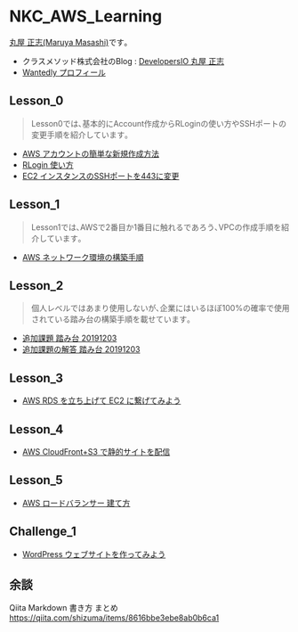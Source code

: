 # NKC_AWS_Learning

[丸屋 正志(Maruya Masashi)](https://twitter.com/M_Maru76)です｡
- クラスメソッド株式会社のBlog : [DevelopersIO 丸屋 正志](https://dev.classmethod.jp/author/maruya-masashi/)
- [Wantedly プロフィール](https://www.wantedly.com/id/MMaru76)

## Lesson_0

> Lesson0では､基本的にAccount作成からRLoginの使い方やSSHポートの変更手順を紹介しています｡

- [AWS アカウントの簡単な新規作成方法](Lesson_0/AWS_AccountCreate.md)
- [RLogin 使い方](Lesson_0/RLogin_HowToUse.md)
- [EC2 インスタンスのSSHポートを443に変更](Lesson_0/AWS_EC2_SSH443.md)

## Lesson_1

> Lesson1では､AWSで2番目か1番目に触れるであろう､VPCの作成手順を紹介しています｡

- [AWS ネットワーク環境の構築手順](Lesson_1/AWS_VPC_Create.md)

## Lesson_2

> 個人レベルではあまり使用しないが､企業にはいるほぼ100%の確率で使用されている踏み台の構築手順を載せています｡

- [追加課題 踏み台 20191203](Lesson_2/AWS_Springboard.md)
- [追加課題の解答 踏み台 20191203](Lesson_2/AWS_SpringboardAnswer.md)

## Lesson_3

- [AWS RDS を立ち上げて EC2 に繋げてみよう](Lesson_3/AWS_RDS_EC2_Connection.md)

## Lesson_4

- [AWS CloudFront+S3 で静的サイトを配信](Lesson_4/AWS_CloudFront_S3_Delivery.md)

## Lesson_5

- [AWS ロードバランサー 建て方](Lesson_5/AWS_LoadBalancer.md)

## Challenge_1

- [WordPress ウェブサイトを作ってみよう](Challenge_1/WordPress.md)

## 余談
Qiita Markdown 書き方 まとめ
https://qiita.com/shizuma/items/8616bbe3ebe8ab0b6ca1


